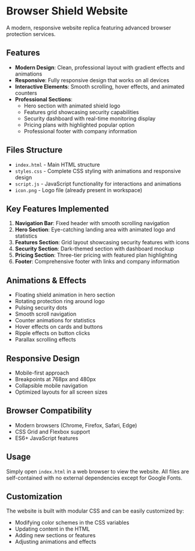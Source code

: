 # Browser Shield Website

A modern, responsive website replica featuring advanced browser protection services.

## Features

- **Modern Design**: Clean, professional layout with gradient effects and animations
- **Responsive**: Fully responsive design that works on all devices
- **Interactive Elements**: Smooth scrolling, hover effects, and animated counters
- **Professional Sections**:
  - Hero section with animated shield logo
  - Features grid showcasing security capabilities
  - Security dashboard with real-time monitoring display
  - Pricing plans with highlighted popular option
  - Professional footer with company information

## Files Structure

- `index.html` - Main HTML structure
- `styles.css` - Complete CSS styling with animations and responsive design
- `script.js` - JavaScript functionality for interactions and animations
- `icon.png` - Logo file (already present in workspace)

## Key Features Implemented

1. **Navigation Bar**: Fixed header with smooth scrolling navigation
2. **Hero Section**: Eye-catching landing area with animated logo and statistics
3. **Features Section**: Grid layout showcasing security features with icons
4. **Security Section**: Dark-themed section with dashboard mockup
5. **Pricing Section**: Three-tier pricing with featured plan highlighting
6. **Footer**: Comprehensive footer with links and company information

## Animations & Effects

- Floating shield animation in hero section
- Rotating protection ring around logo
- Pulsing security dots
- Smooth scroll navigation
- Counter animations for statistics
- Hover effects on cards and buttons
- Ripple effects on button clicks
- Parallax scrolling effects

## Responsive Design

- Mobile-first approach
- Breakpoints at 768px and 480px
- Collapsible mobile navigation
- Optimized layouts for all screen sizes

## Browser Compatibility

- Modern browsers (Chrome, Firefox, Safari, Edge)
- CSS Grid and Flexbox support
- ES6+ JavaScript features

## Usage

Simply open `index.html` in a web browser to view the website. All files are self-contained with no external dependencies except for Google Fonts.

## Customization

The website is built with modular CSS and can be easily customized by:
- Modifying color schemes in the CSS variables
- Updating content in the HTML
- Adding new sections or features
- Adjusting animations and effects
